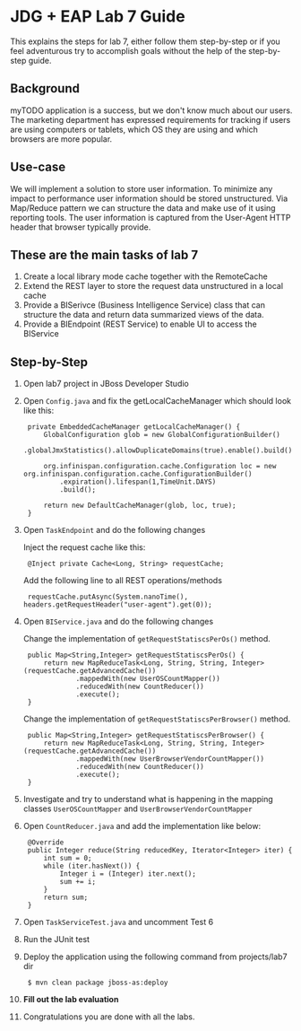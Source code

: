 # JDG + EAP Lab 7 Guide
This explains the steps for lab 7, either follow them step-by-step or if you 
feel adventurous try to accomplish goals without the help of the step-by-step guide.

## Background 
myTODO application is a success, but we don't know much about our users. The marketing department has expressed requirements for tracking if users are using computers or tablets, which OS they are using and which browsers are more popular.

## Use-case
We will implement a solution to store user information. To minimize any impact to performance user information should be stored unstructured. Via Map/Reduce pattern we can structure the data and make use of it using reporting tools. The user information is captured from the User-Agent HTTP header that browser typically provide.

## These are the main tasks of lab 7

1. Create a local library mode cache together with the RemoteCache
1. Extend the REST layer to store the request data unstructured in a local cache
2. Provide a BISerivce (Business Intelligence Service) class that can structure the data and return data summarized views of the data.
3. Provide a BIEndpoint (REST Service) to enable UI to access the BIService

## Step-by-Step

1. Open lab7 project in JBoss Developer Studio
1. Open `Config.java` and fix the getLocalCacheManager which should look like this:
	
		private EmbeddedCacheManager getLocalCacheManager() {
			GlobalConfiguration glob = new GlobalConfigurationBuilder()
				.globalJmxStatistics().allowDuplicateDomains(true).enable().build();

			org.infinispan.configuration.cache.Configuration loc = new org.infinispan.configuration.cache.ConfigurationBuilder()
				.expiration().lifespan(1,TimeUnit.DAYS)
				.build();
	
			return new DefaultCacheManager(glob, loc, true);
		}

1. Open `TaskEndpoint` and do the following changes

	Inject the request cache like this:
		
		@Inject private Cache<Long, String> requestCache;

	Add the following line to all REST operations/methods
	
		requestCache.putAsync(System.nanoTime(), headers.getRequestHeader("user-agent").get(0));
		
1. Open `BIService.java` and do the following changes

	Change the implementation of `getRequestStatiscsPerOs()` method. 
	
		public Map<String,Integer> getRequestStatiscsPerOs() {
			return new MapReduceTask<Long, String, String, Integer>(requestCache.getAdvancedCache())
					.mappedWith(new UserOSCountMapper())
					.reducedWith(new CountReducer())
					.execute();	
		}
	
	Change the implementation of `getRequestStatiscsPerBrowser()` method.
	
		public Map<String,Integer> getRequestStatiscsPerBrowser() {
			return new MapReduceTask<Long, String, String, Integer>(requestCache.getAdvancedCache())
					.mappedWith(new UserBrowserVendorCountMapper())
					.reducedWith(new CountReducer())
					.execute();	
		}

1. Investigate and try to understand what is happening in the mapping classes `UserOSCountMapper` and `UserBrowserVendorCountMapper`
1. Open `CountReducer.java` and add the implementation like below:
	 	
		@Override
		public Integer reduce(String reducedKey, Iterator<Integer> iter) {
			int sum = 0;
			while (iter.hasNext()) {
				Integer i = (Integer) iter.next();
				sum += i;
			}
			return sum;
		}

1. Open `TaskServiceTest.java` and uncomment Test 6 
1. Run the JUnit test
1. Deploy the application using the following command from projects/lab7 dir
		
		$ mvn clean package jboss-as:deploy
		
1. **Fill out the lab evaluation**
1. Congratulations you are done with all the labs.
